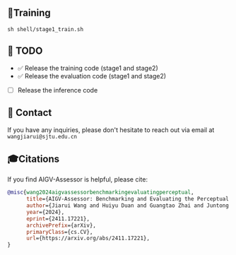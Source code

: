 
## 🌈Training

```
sh shell/stage1_train.sh
```

## 📌 TODO
- ✅ Release the training code (stage1 and stage2)
- ✅ Release the evaluation code (stage1 and stage2)
- [ ] Release the inference code


## 📧 Contact
If you have any inquiries, please don't hesitate to reach out via email at `wangjiarui@sjtu.edu.cn`

## 🎓Citations

If you find AIGV-Assessor is helpful, please cite:

```bibtex
@misc{wang2024aigvassessorbenchmarkingevaluatingperceptual,
      title={AIGV-Assessor: Benchmarking and Evaluating the Perceptual Quality of Text-to-Video Generation with LMM}, 
      author={Jiarui Wang and Huiyu Duan and Guangtao Zhai and Juntong Wang and Xiongkuo Min},
      year={2024},
      eprint={2411.17221},
      archivePrefix={arXiv},
      primaryClass={cs.CV},
      url={https://arxiv.org/abs/2411.17221}, 
}
```
